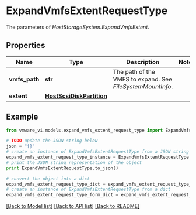 # ExpandVmfsExtentRequestType

The parameters of *HostStorageSystem.ExpandVmfsExtent*. 

## Properties
Name | Type | Description | Notes
------------ | ------------- | ------------- | -------------
**vmfs_path** | **str** | The path of the VMFS to expand. See *FileSystemMountInfo*.  | 
**extent** | [**HostScsiDiskPartition**](HostScsiDiskPartition.md) |  | 

## Example

```python
from vmware_vi.models.expand_vmfs_extent_request_type import ExpandVmfsExtentRequestType

# TODO update the JSON string below
json = "{}"
# create an instance of ExpandVmfsExtentRequestType from a JSON string
expand_vmfs_extent_request_type_instance = ExpandVmfsExtentRequestType.from_json(json)
# print the JSON string representation of the object
print ExpandVmfsExtentRequestType.to_json()

# convert the object into a dict
expand_vmfs_extent_request_type_dict = expand_vmfs_extent_request_type_instance.to_dict()
# create an instance of ExpandVmfsExtentRequestType from a dict
expand_vmfs_extent_request_type_form_dict = expand_vmfs_extent_request_type.from_dict(expand_vmfs_extent_request_type_dict)
```
[[Back to Model list]](../README.md#documentation-for-models) [[Back to API list]](../README.md#documentation-for-api-endpoints) [[Back to README]](../README.md)


